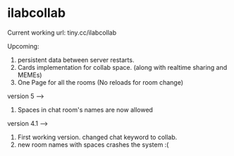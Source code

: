 # ilabcollab
Current working url: tiny.cc/ilabcollab


Upcoming:
1. persistent data between server restarts.
2. Cards implementation for collab space. (along with realtime sharing and MEMEs)
3. One Page for all the rooms (No reloads for room change)

version 5 -->
1. Spaces in chat room's names are now allowed

version 4.1 -->
1. First working version. changed chat keyword to collab.
2. new room names with spaces crashes the system :(
